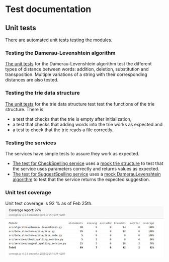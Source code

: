 # Test documentation

## Unit tests

There are automated unit tests testing the modules.

### Testing the Damerau-Levenshtein algorithm

[The unit tests](../src/tests/algorithms/damerau_levenshtein_test.py) for the Damerau-Levenshtein algorithm test the different types of distance between words: addition, deletion, substitution and transposition. Multiple variations of a string with their corresponding distances are also tested.

### Testing the trie data structure

[The unit tests](../src/tests/data_structures/trie/trie_test.py) for the trie data
structure test test the functions of the trie structure. There is:
- a test that checks that the trie is empty after initialization,
- a test that checks that adding words into the trie works as expected and
- a test to check that the trie reads a file correctly.

### Testing the services

The services have simple tests to assure they work as expected.
- [The test for CheckSpelling
  service](../src/tests/services/check_spelling_service_test.py) uses a [mock
trie structure](../src/tests/services/mock_trie.py) to test that the service
uses parameters correctly and returns values as expected.
- [The test for SuggestSpelling
  service](../src/tests/services/suggest_spelling_service_test.py) uses a [mock
DamerauLevenshtein
algorithm](../src/tests/services/mock_damerau_levenshtein.py) to test that the
service returns the expected suggestion.

### Unit test coverage

Unit test coverage is 92 % as of Feb 25th.
![](./pictures/coverage250223.png)
